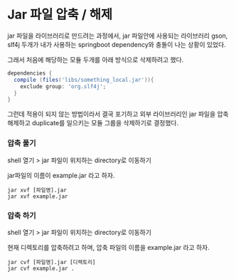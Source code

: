 # Jar 파일 압축 / 해제

jar 파일을 라이브러리로 만드려는 과정에서, 
jar 파일안에 사용되는 라이브러리 gson, slf4j 두개가 내가 사용하는 springboot dependency와 충돌이 나는 상황이 있었다. 

그래서 처음에 해당하는 모듈 두개를 아래 방식으로 삭제하려고 했다.

```groovy
dependencies {
  compile (files('libs/something_local.jar')){
    exclude group: 'org.slf4j';
  }
}
```

그런데 적용이 되지 않는 방법이라서 결국 포기하고 외부 라이브러리인 jar 파일을 압축 해제하고 duplicate를 일으키는 모듈 그룹을 삭제하기로 결정했다.



### 압축 풀기

shell 열기 > jar 파일이 위치하는 directory로 이동하기

jar파일의 이름이 example.jar 라고 하자.

```shell
jar xvf [파일명].jar
jar xvf example.jar
```



### 압축 하기

shell 열기 > jar 파일이 위치하는 directory로 이동하기

현재 디렉토리를 압축하려고 하며, 압축 파일의 이름을 example.jar 라고 하자. 

```shell
jar cvf [파일명].jar [디렉토리]
jar cvf example.jar .
```
